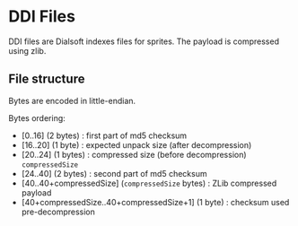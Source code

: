 # DDI Files

DDI files are Dialsoft indexes files for sprites. The payload is compressed using zlib.

## File structure
Bytes are encoded in little-endian.

Bytes ordering: 
- [0..16] (2 bytes) : first part of md5 checksum
- [16..20] (1 byte) : expected unpack size (after decompression)
- [20..24] (1 bytes) : compressed size (before decompression) `compressedSize`
- [24..40] (2 bytes) : second part of md5 checksum
- [40..40+compressedSize] (`compressedSize` bytes) : ZLib compressed payload
- [40+compressedSize..40+compressedSize+1] (1 byte) : checksum used pre-decompression
